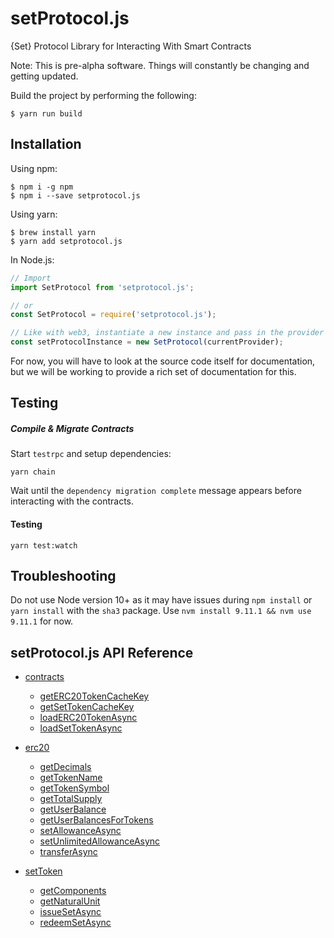 # setProtocol.js
{Set} Protocol Library for Interacting With Smart Contracts

Note: This is pre-alpha software. Things will constantly be changing and getting updated.

Build the project by performing the following:
```shell
$ yarn run build
```

## Installation
Using npm:
```shell
$ npm i -g npm
$ npm i --save setprotocol.js
```
Using yarn:
```shell
$ brew install yarn
$ yarn add setprotocol.js
```

In Node.js:
```js
// Import
import SetProtocol from 'setprotocol.js';

// or
const SetProtocol = require('setprotocol.js');

// Like with web3, instantiate a new instance and pass in the provider
const setProtocolInstance = new SetProtocol(currentProvider);
```

For now, you will have to look at the source code itself for documentation, but we will be working to provide a rich set of documentation for this.

## Testing
##### Compile & Migrate Contracts

Start `testrpc` and setup dependencies:
```
yarn chain
```
Wait until the `dependency migration complete` message appears before interacting with the contracts.

#### Testing
```
yarn test:watch
```

## Troubleshooting
Do not use Node version 10+ as it may have issues during `npm install` or `yarn install` with the `sha3` package.  Use `nvm install 9.11.1 && nvm use 9.11.1` for now.

## setProtocol.js API Reference
* [contracts](documentation/classes/_contracts_api_.contractsapi.md)
  * [getERC20TokenCacheKey](documentation/classes/_contracts_api_.contractsapi.md#geterc20tokencachekey)
  * [getSetTokenCacheKey](documentation/classes/_contracts_api_.contractsapi.md#getsettokencachekey)
  * [loadERC20TokenAsync](documentation/classes/_contracts_api_.contractsapi.md#loaderc20tokenasync)
  * [loadSetTokenAsync](documentation/classes/_contracts_api_.contractsapi.md#loadsettokenasync)
* [erc20](documentation/classes/_erc20_api_.erc20api.md)
  * [getDecimals](documentation/classes/_erc20_api_.erc20api.md#getdecimals)
  * [getTokenName](documentation/classes/_erc20_api_.erc20api.md#gettokenname)
  * [getTokenSymbol](documentation/classes/_erc20_api_.erc20api.md#gettokensymbol)
  * [getTotalSupply](documentation/classes/_erc20_api_.erc20api.md#gettotalsupply)
  * [getUserBalance](documentation/classes/_erc20_api_.erc20api.md#getuserbalance)
  * [getUserBalancesForTokens](documentation/classes/_erc20_api_.erc20api.md#getuserbalancesfortokens)
  * [setAllowanceAsync](documentation/classes/_erc20_api_.erc20api.md#setallowanceasync)
  * [setUnlimitedAllowanceAsync](documentation/classes/_erc20_api_.erc20api.md#setunlimitedallowanceasync)
  * [transferAsync](_erc20_api_.erc20api.md#transferasync)

* [setToken](documentation/classes/_settoken_api_.settokenapi.md)
  * [getComponents](documentation/classes/_settoken_api_.settokenapi.md#getcomponents)
  * [getNaturalUnit](documentation/classes/_settoken_api_.settokenapi.md#getnaturalunit)
  * [issueSetAsync](documentation/classes/_settoken_api_.settokenapi.md#issuesetasync)
  * [redeemSetAsync](documentation/classes/_settoken_api_.settokenapi.md#redeemsetasync)
